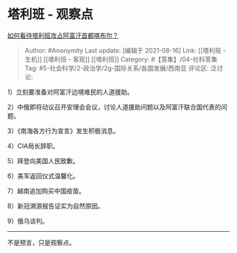# 塔利班 - 观察点
[如何看待塔利班攻占阿富汗首都喀布尔？](https://www.zhihu.com/question/479782070/answer/2062739282)

> Author: #Anonymity
> Last update: [编辑于 2021-08-16]
> Link: [[塔利班 - 生机]] [[塔利班 - 客观]] [[塔利班]]
> Category: #【答集】/04-社科答集
> Tag: #5-社会科学/2-政治学/2g-国际关系/各国发展/西南亚
> 评论区:
> 泛讨论:

1）立刻要准备对阿富汗边境难民的人道援助。

2）中俄即将动议召开安理会会议，讨论人道援助问题以及阿富汗联合国代表的问题。

3）《南海各方行为宣言》发生积极消息。

4）CIA局长辞职。

5）拜登向美国人民致歉。

6）美军返回仪式温馨化。

7）越南追加购买中国疫苗。

8）新冠溯源报告证实为自然原因。

9）俄乌谈判。

---

不是预言，只是观察点。
